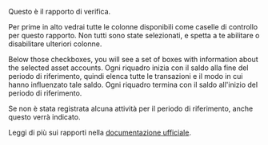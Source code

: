 Questo è il rapporto di verifica.

Per prime in alto vedrai tutte le colonne disponibili come caselle di controllo per questo rapporto. Non tutti sono state selezionati, e spetta a te abilitare o disabilitare ulteriori colonne.

Below those checkboxes, you will see a set of boxes with information about the selected asset accounts. Ogni riquadro inizia con il saldo alla fine del periodo di riferimento, quindi elenca tutte le transazioni e il modo in cui hanno influenzato tale saldo. Ogni riquadro termina con il saldo all'inizio del periodo di riferimento.

Se non è stata registrata alcuna attività per il periodo di riferimento, anche questo verrà indicato.

Leggi di più sui rapporti nella [documentazione ufficiale](https://firefly-iii.readthedocs.io/en/latest/advanced/reports.html).